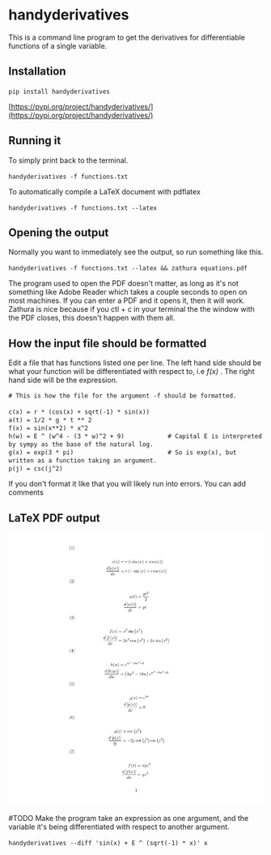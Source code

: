 # handyderivatives

This is a command line program to get the derivatives for differentiable functions of a single variable.

## Installation
`pip install handyderivatives`

[https://pypi.org/project/handyderivatives/](https://pypi.org/project/handyderivatives/)

## Running it
To simply print back to the terminal.

`handyderivatives -f functions.txt`

To automatically compile a LaTeX document with pdflatex

`handyderivatives -f functions.txt --latex`

## Opening the output 
Normally you want to immediately see the output, so run something like this.

`handyderivatives -f functions.txt --latex && zathura equations.pdf`

The program used to open the PDF doesn't matter, as long as it's not something like Adobe Reader which takes a couple seconds to open on most machines.
If you can enter a PDF and it opens it, then it will work. Zathura is nice because if you ctl + c in your terminal the the window with the PDF closes, this doesn't happen with them all.

## How the input file should be formatted
Edit a file that has functions listed one per line.
The left hand side should be what your function will be differentiated with respect to, i.e *f(x)* .
The right hand side will be the expression.

```
# This is how the file for the argument -f should be formatted.

c(x) = r * (cos(x) + sqrt(-1) * sin(x))
a(t) = 1/2 * g * t ** 2
f(x) = sin(x**2) * x^2
h(w) = E ^ (w^4 - (3 * w)^2 + 9)            # Capital E is interpreted by sympy as the base of the natural log.
g(x) = exp(3 * pi)                          # So is exp(x), but written as a function taking an argument.
p(j) = csc(j^2)
```

If you don't format it like that you will likely run into errors.
You  can add comments

## LaTeX PDF output

![Placeholder](https://raw.githubusercontent.com/Fitzy1293/handyderivatives/main/images/output.png)

#TODO 
Make the program take an expression as one argument, and the variable it's being differentiated with respect to another argument. 

`handyderivatives --diff 'sin(x) + E ^ (sqrt(-1) * x)' x`
